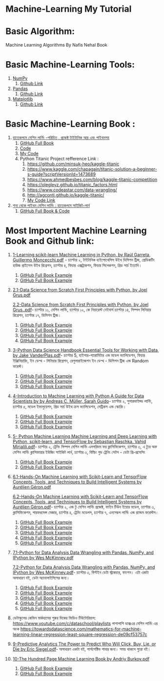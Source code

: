 # Machine-Learning My Tutorial

# Basic Algorithm:

   Machine Learning Algorithms By Nafis Nehal Book

# Basic Machine-Learning Tools:

   1. [NumPy](https://www.w3schools.com/python/numpy/default.asp)
         1. [Github Link](https://github.com/hamidhosen42/NumPy)
   2. [Pandas](https://www.w3schools.com/python/pandas/default.asp)
         1. [Github Link](https://github.com/hamidhosen42/Pandas)
   3. [Matplotlib](https://www.w3schools.com/python/matplotlib_intro.asp)
         1. [Github Link](https://github.com/hamidhosen42/Matplotlib)

# Basic Machine-Learning Book :
   1. [হাতেকলমে মেশিন লার্নিং -পরিচিত , প্রজেক্ট টাইটানিক আর এবং পাইথনসহ](https://rakibul-hassan.gitbook.io/mlbook-titanic/)
         1. [GitHub Full Book](https://github.com/raqueeb/mlbook-titanic)
         2. [Code](https://github.com/raqueeb/mltraining)
         3. [My Code](https://github.com/hamidhosen42/Machine-Learning-Titanic-Project-with-R)
         4. Python Titanic Project refference Link :
            1. https://github.com/minsuk-heo/kaggle-titanic
            2. https://www.kaggle.com/chapagain/titanic-solution-a-beginner-s-guide?scriptVersionId=1473689
            3. https://www.ahmedbesbes.com/blog/kaggle-titanic-competition
            4. https://olegleyz.github.io/titanic_factors.html
            5. https://www.codeastar.com/data-wrangling/
            6. http://agconti.github.io/kaggle-titanic/
            7. [My Code Link](https://github.com/hamidhosen42/Titanic-Machine-Learning-from-Disaster-Project)
   2. [শূন্য থেকে পাইথন মেশিন লার্নিং : হাতেকলমে সাইকিট-লার্ন](https://raqueeb.gitbook.io/scikit-learn/dedication)
         1. [GitHub Full Book & Code](https://github.com/raqueeb/ml-python)
# Most Importent Machine Learning Book and Github link:
   1. [1-Learning scikit-learn Machine Learning in Python, by Raúl Garreta, Guillermo Moncecchi.pdf](https://github.com/hamidhosen42/My-Machine-Learning-Tutorial/files/7068876/1-Learning.scikit-learn.Machine.Learning.in.Python.by.Raul.Garreta.Guillermo.Moncecchi.pdf) - চ্যাপ্টার ২, টাইটানিক হাইপোথেসিস উইথ ডিসিশন ট্রিজ,  প্রেডিকটিং হাউজ প্রাইসেস উইথ রিগ্রেশন, চ্যাপ্টার ৪, ফিচার এক্সট্রাকশন, ফিচার সিলেকশন, গ্রিড সার্চ ইত্যাদি। 
         1. [GitHub Full Book Example](https://github.com/gmonce/scikit-learn-book)
         2. [GitHub Full Book Example](https://github.com/akoichig/Garreta_Learning_scikit-learn_Machine_Learning_in_Python)
         
   2. [2.1-Data Science from Scratch First Principles with Python, by Joel Grus.pdf](https://github.com/hamidhosen42/My-Machine-Learning-Tutorial/files/7068905/2.1-Data.Science.from.Scratch.First.Principles.with.Python.by.Joel.Grus.pdf)
      
      [2.2-Data Science from Scratch First Principles with Python, by Joel Grus..pdf](https://github.com/hamidhosen42/My-Machine-Learning-Tutorial/files/7077973/2.2-Data.Science.from.Scratch.First.Principles.with.Python.by.Joel.Grus.pdf)- চ্যাপ্টার ১১, মেশিন লার্নিং, চ্যাপ্টার ১২, কে নিয়ারেস্ট নেইবার্স চ্যাপ্টার ১৪, সিম্পল লিনিয়ার রিগ্রেশন, চ্যাপ্টার ১৭, ডিসিশন ট্রিজ। 
         1. [GitHub Full Book Example](https://github.com/joelgrus/data-science-from-scratch)
         2. [GitHub Full Book Example](https://github.com/flavono123/data_science_from_scratch)
         3. [GitHub Full Book Example](https://github.com/cbare/data-science-from-scratch)
         4. [GitHub Full Book Example](https://github.com/matiasmm/data-science-sandbox)
         
   3. [3-Python Data Science Handbook Essential Tools for Working with Data, by Jake VanderPlas.pdf](https://github.com/hamidhosen42/My-Machine-Learning-Tutorial/files/7068935/3-Python.Data.Science.Handbook.Essential.Tools.for.Working.with.Data.by.Jake.VanderPlas.pdf)- চ্যাপ্টার 5, হাইপার-প্যারামিটার এন্ড মডেল ভ্যালিডেশন, ফিচার ইঞ্জিনিয়ারিং, ইন ডেপ্থ - লিনিয়ার রিগ্রেশন, রেগুলারাইজেশন ইন ডেপ্থ -  ডিসিশন ট্রিজ এন্ড Random ফরেস্ট। 
         1. [GitHub Full Book Example](https://github.com/jakevdp/PythonDataScienceHandbook)
         2. [GitHub Full Book Example](https://jakevdp.github.io/PythonDataScienceHandbook/)
         3. [GitHub Full Book Example](https://colab.research.google.com/github/jakevdp/PythonDataScienceHandbook/blob/master/notebooks/Index.ipynb#scrollTo=ZvTUFl9P8us-)

   4. [4-Introduction to Machine Learning with Python A Guide for Data Scientists by by Andreas C. Müller, Sarah Guido](http://noracook.io/Books/Python/introductiontomachinelearningwithpython.pdf)- চ্যাপ্টার ২, সুপারভাইজ্ড লার্নিং, চ্যাপ্টার ৫, মডেল ইভালুয়েশন, গ্রিড সার্চ উইথ ক্রস ভ্যালিডেশন, মেট্রিকস এন্ড স্কোরিং।
         1. [GitHub Full Book Example](https://github.com/amueller/introduction_to_ml_with_python)
         2. [GitHub Full Book Example](https://github.com/millengustavo/ml-books)
         3. [GitHub Full Book Example](https://sci2lab.github.io/mehdi/teaching/cs4520/)

   5. [5- Python Machine Learning Machine Learning and Deep Learning with Python, scikit-learn, and TensorFlow by Sebastian Raschka, Vahid Mirjalili.pdf](https://github.com/hamidhosen42/My-Machine-Learning-Tutorial/files/7068985/5-.Python.Machine.Learning.Machine.Learning.and.Deep.Learning.with.Python.scikit-learn.and.TensorFlow.by.Sebastian.Raschka.Vahid.Mirjalili.pdf)- চ্যাপ্টার ২, ট্রেনিং সিম্পল মেশিন লার্নিং এলগরিদম ফর ক্লাসিফিকেশন, চ্যাপ্টার ৩, এ ট্যুর অফ মেশিন লার্নিং ক্লাসিফায়ার ইউজিং সাইকিট লার্ন, চ্যাপ্টার ৩, বিল্ডিং গুড ট্রেনিং সেটস - ডেটা প্রি-প্রসেসিং 
         1. [GitHub Full Book Example](https://github.com/rasbt/python-machine-learning-book-3rd-edition)
         2. [GitHub Full Book Example](https://github.com/rasbt/python-machine-learning-book-2nd-edition)
   
   6. [6.1-Hands-On Machine Learning with Scikit-Learn and TensorFlow Concepts, Tools, and Techniques to Build Intelligent Systems by Aurélien Géron.pdf](https://www.knowledgeisle.com/wp-content/uploads/2019/12/2-Aur%C3%A9lien-G%C3%A9ron-Hands-On-Machine-Learning-with-Scikit-Learn-Keras-and-Tensorflow_-Concepts-Tools-and-Techniques-to-Build-Intelligent-Systems-O%E2%80%99Reilly-Media-2019.pdf)
     
      [6.2-Hands-On Machine Learning with Scikit-Learn and TensorFlow Concepts, Tools, and Techniques to Build Intelligent Systems by Aurélien Géron.pdf](https://github.com/hamidhosen42/My-Machine-Learning-Tutorial/files/7069020/6.2-Hands-On.Machine.Learning.with.Scikit-Learn.and.TensorFlow.Concepts.Tools.and.Techniques.to.Build.Intelligent.Systems.by.Aurelien.Geron.pdf)- চ্যাপ্টার ২, এন্ড টু মেশিন লার্নিং প্রজেক্ট, ফাইন টিউন ইয়োর মডেল, চ্যাপ্টার ৩, ক্লাসিফিকেশন, পারফরমেন্স মেজার, চ্যাপ্টার ৪, ট্রেনিং মডেলস, চ্যাপ্টার ৭, এনসেম্বল লার্নিং এন্ড র‌্যান্ডম  ফরেস্টস। 
         1. [GitHub Full Book Example](https://github.com/Akramz/Hands-on-Machine-Learning-with-Scikit-Learn-Keras-and-TensorFlow)
         2. [GitHub Full Book Example](https://github.com/ageron/handson-ml2)
         3. [GitHub Full Book Example](https://github.com/ageron/handson-ml)
         4. [GitHub Full Book Example](https://github.com/rlepsch/HANDS-ON-MACHINE-LEARNING-WITH-SCIKIT-LEARN-AND-TENSORFLOW)
         5. [GitHub Full Book Example](https://github.com/amitanalyste/aurelienGeron)

   7. [7.1-Python for Data Analysis Data Wrangling with Pandas, NumPy, and IPython by Wes McKinney.pdf](https://github.com/hamidhosen42/My-Machine-Learning-Tutorial/files/7069049/7.1-Python.for.Data.Analysis.Data.Wrangling.with.Pandas.NumPy.and.IPython.by.Wes.McKinney.pdf)
   
      [7.2-Python for Data Analysis Data Wrangling with Pandas, NumPy, and IPython by Wes McKinney.pdf](https://github.com/hamidhosen42/My-Machine-Learning-Tutorial/files/7069050/7.2-Python.for.Data.Analysis.Data.Wrangling.with.Pandas.NumPy.and.IPython.by.Wes.McKinney.pdf)- চ্যাপ্টার ৩, বিল্টইন ডেটা স্ট্রাকচার, ফাংশন। এটা একটা অসাধারণ বই, ডেটা অ্যানালাইসিসের জন্য। 
         1. [GitHub Full Book Example](https://github.com/wesm/pydata-book)
         2. [GitHub Full Book Example](https://github.com/mthomp89/Python-for-Data-Analysis-2nd-Edition)
         3. [GitHub Full Book Example](https://github.com/AdityaGogoi/Notes-on-Python-for-Data-Analysis-2nd-Edition)
         4. [GitHub Full Book Example](https://github.com/wangruinju/python-for-data-analysis)
         5. [GitHub Full Book Example](https://github.com/mahartariq/python-for-data-analysis-book)

   8. ডেটাস্কুলের কেভিন মার্কহামের শুরুর দিকের ভিডিও টিউটোরিয়াল:  https://www.youtube.com/c/dataschool/playlists পাশাপাশি ডাক্সএর মেশিন লার্নিং এর অংক https://towardsdatascience.com/mathematics-for-machine-learning-linear-regression-least-square-regression-de09cf53757c  

   9. [9-Predictive Analytics The Power to Predict Who Will Click, Buy, Lie, or Die by Eric Siegel.pdf](https://github.com/hamidhosen42/My-Machine-Learning-Tutorial/files/7069100/9-Predictive.Analytics.The.Power.to.Predict.Who.Will.Click.Buy.Lie.or.Die.by.Eric.Siegel.pdf)- অসাধারণ একটা বই, পার্সপেক্টিভ পাবার জন্য। সময় থাকলে পুরো বই। 

   10. [10-The Hundred Page Machine Learning Book  by Andriy Burkov.pdf](https://github.com/hamidhosen42/My-Machine-Learning-Tutorial/files/7078190/10-The.Hundred.Page.Machine.Learning.Book.by.Andriy.Burkov.pdf)
          1. [GitHub Full Book Example](https://github.com/tirthajyoti/Papers-Literature-ML-DL-RL-AI/blob/master/General-Machine-Learning/The%20Hundred-Page%20Machine%20Learning%20Book%20by%20Andriy%20Burkov/Links%20to%20read%20the%20chapters%20online.md)
          2. [GitHub Full Book Example](https://github.com/aburkov/theMLbook)

